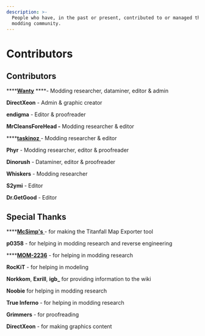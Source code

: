 ```yaml
---
description: >-
  People who have, in the past or present, contributed to or managed this wiki &
  modding community.
---
```


# Contributors

## Contributors

\*\*\*\*[**Wanty**](https://github.com/Wanty5883) ****- Modding researcher, dataminer, editor & admin

**DirectXeon** - Admin & graphic creator

**endigma** - Editor & proofreader

**MrCleansForeHead -** Modding researcher & editor

\*\*\*\*[**taskinoz** ](https://github.com/taskinoz)- Modding researcher & editor

**Phyr** - Modding researcher, editor & proofreader

**Dinorush** - Dataminer, editor & proofreader

**Whiskers** - Modding researcher

**S2ymi** - Editor

**Dr.GetGood** - Editor

## Special Thanks

\*\*\*\*[**McSimp's** ](https://github.com/McSimp)- for making the Titanfall Map Exporter tool

**p0358** - for helping in modding research and reverse engineering

\*\*\*\*[**MOM-2236**](https://github.com/mom-2236/) - for helping in modding research

**RocKiT** - for helping in modeling

**Norkkom**, **Exrill**, **igb\_** for providing information to the wiki 

**Noobie** for helping in modding research

**True Inferno** - for helping in modding research

**Grimmers** - for proofreading

**DirectXeon** - for making graphics content

